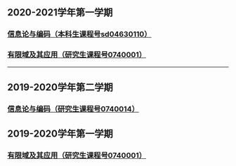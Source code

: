 ## 2020-2021学年第一学期
### [信息论与编码（本科生课程号sd04630110）](/InformationCoding2020Autumn.md)

### [有限域及其应用（研究生课程号0740001）](/FFTA2020Autumn.md)

------

## 2019-2020学年第二学期
### [信息论与编码（研究生课程号0740014）](/InformationCoding2020Spring.md)

## 2019-2020学年第一学期
### [有限域及其应用（研究生课程号0740001）](/FFTA2019Autumn.md)
